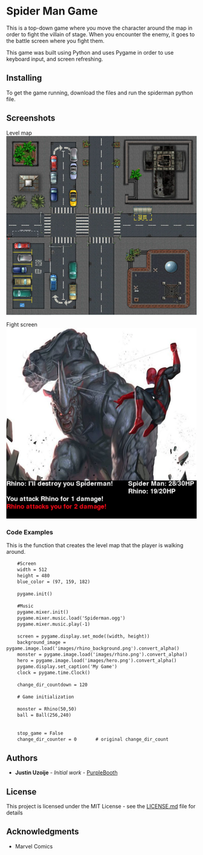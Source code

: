 # Spider Man Game

This is a top-down game where you move the character around the map in order to fight
the villain of stage. When you encounter the enemy, it goes to the battle screen where you
fight them.

This game was built using Python and uses Pygame in order to use keyboard input, and screen refreshing.

## Installing

To get the game running, download the files and run the spiderman python file.

## Screenshots

Level map
![Level Map](https://github.com/justinuzoije/spiderman-game/blob/master/images/rhino_background.png)

Fight screen
![Fight Screen](https://github.com/justinuzoije/spiderman-game/blob/master/images/fight_screen_readme.png)


### Code Examples

This is the function that creates the level map that the player is walking around.


```
    #Screen
    width = 512
    height = 480
    blue_color = (97, 159, 182)

    pygame.init()

    #Music
    pygame.mixer.init()
    pygame.mixer.music.load('Spiderman.ogg')
    pygame.mixer.music.play(-1)

    screen = pygame.display.set_mode((width, height))
    background_image = pygame.image.load('images/rhino_background.png').convert_alpha()
    monster = pygame.image.load('images/rhino.png').convert_alpha()
    hero = pygame.image.load('images/hero.png').convert_alpha()
    pygame.display.set_caption('My Game')
    clock = pygame.time.Clock()

    change_dir_countdown = 120

    # Game initialization

    monster = Rhino(50,50)
    ball = Ball(256,240)


    stop_game = False
    change_dir_counter = 0       # original change_dir_count

```


## Authors

* **Justin Uzoije** - *Initial work* - [PurpleBooth](https://github.com/justinuzoije)

## License

This project is licensed under the MIT License - see the [LICENSE.md](LICENSE.md) file for details

## Acknowledgments

* Marvel Comics
